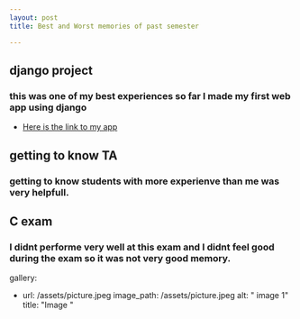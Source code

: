 ```yaml
---
layout: post
title: Best and Worst memories of past semester

---
```



## django project 
### this was one of my best experiences so far I made my first web app using django 
* [Here is the link to my app ](http://400522364.pythonanywhere.com/)

## getting to know TA 
### getting to know students with more experienve than me was very helpfull.

## C exam 
### I didnt performe very well at this exam and I didnt feel good during the exam so it was not very good memory. 

gallery:
  - url: /assets/picture.jpeg
    image_path: /assets/picture.jpeg
    alt: " image 1"
    title: "Image "